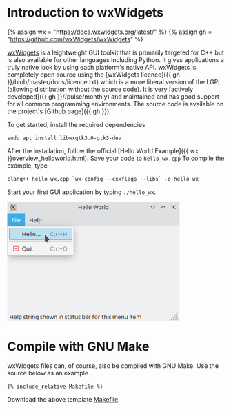 # Introduction to wxWidgets
{% assign wx = "https://docs.wxwidgets.org/latest/" %}
{% assign gh = "https://github.com/wxWidgets/wxWidgets" %}

[wxWidgets](https://www.wxwidgets.org/) is a leightweight GUI toolkit that is
primarily targeted for C++
but is also available for other languages including Python. It gives
applications a truly native look by using each platform's native API. 
wxWidgets is completely open source using the
[wxWidgets licence]({{ gh }}/blob/master/docs/licence.txt) which is
a more liberal version of the LGPL (allowing distribution without the source
code). It is very
[actively developed]({{ gh }}//pulse/monthly) and maintained and has good
support for all common programming environments. The source code is available
on the project's [Github page]({{ gh }}).

To get started, install the required dependencies

```
sudo apt install libwxgtk3.0-gtk3-dev
```

After the installation, follow the official
[Hello World Example]({{ wx }}overview_helloworld.html). Save your code to
`hello_wx.cpp`
To compile the example, type

```
clang++ hello_wx.cpp `wx-config --cxxflags --libs` -o hello_wx
```

Start your first GUI application by typing `./hello_wx`.

![wxWidgets hello world application](images/hello_wx.png)

# Compile with GNU Make
wxWidgets files can, of course, also be compiled with GNU Make. Use the
source below as an example
```make
{% include_relative Makefile %}
```
Download the above template [Makefile](Makefile).
